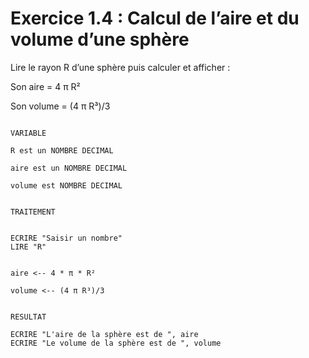 # Exercice 1.4 : Calcul de l’aire et du volume d’une sphère

Lire le rayon R d’une sphère puis calculer et afficher :

Son aire = 4 π R²

Son volume = (4 π R³)/3

```

VARIABLE

R est un NOMBRE DECIMAL

aire est un NOMBRE DECIMAL

volume est NOMBRE DECIMAL

```


```

TRAITEMENT


ECRIRE "Saisir un nombre"
LIRE "R"


aire <-- 4 * π * R²

volume <-- (4 π R³)/3

```



```

RESULTAT

ECRIRE "L'aire de la sphère est de ", aire
ECRIRE "Le volume de la sphère est de ", volume


